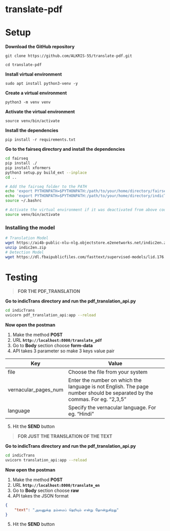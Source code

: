 # translate-pdf
# Setup

**Download the GitHub repository**

`git clone https://github.com/ALKRIS-55/translate-pdf.git`

`cd translate-pdf`

**Install virtual environment**

`sudo apt install python3-venv -y`

**Create a virtual environment**

`python3 -m venv venv`

**Activate the virtual environment**

`source venv/bin/activate`

**Install the dependencies**

`pip install -r requirements.txt`

**Go to the fairseq directory and install the dependencies**

```bash
cd fairseq
pip install ./
pip install xformers
python3 setup.py build_ext --inplace
cd ..

# Add the fairseq folder to the PATH
echo 'export PYTHONPATH=$PYTHONPATH:/path/to/your/home/directory/fairseq/' >> ~/.bashrc
echo 'export PYTHONPATH=$PYTHONPATH:/path/to/your/home/directory/indicTrans/' >> ~/.bashrc
source ~/.bashrc

# Activate the virtual environment if it was deactivated from above code
source venv/bin/activate
```

### **Installing the model**

```bash
# Translation Model
wget https://ai4b-public-nlu-nlg.objectstore.e2enetworks.net/indic2en.zip
unzip indic2en.zip
# Detection Model
wget https://dl.fbaipublicfiles.com/fasttext/supervised-models/lid.176.bin
```

# **Testing**

> **FOR THE PDF_TRANSLATION**

**Go to indicTrans directory and run the pdf_translation_api.py**

```bash
cd indicTrans
uvicorn pdf_translation_api:app --reload

```

**Now open the postman**  

1. Make the method **POST** 
2. URL **`http://localhost:8000/translate_pdf`**
3. Go to **Body** section choose **form-data**
4. API takes 3 parameter so make 3 keys value pair 

| Key | Value |
| --- | --- |
| file | Choose the file from your system |
| vernacular_pages_num | Enter the number on which the language is not English. The page number should be separated by the commas. For eg. “2,3,5” |
| language | Specify the vernacular language. For eg. “Hindi”  |
5. Hit the **SEND** button

> **FOR JUST THE TRANSLATION OF THE TEXT**

**Go to indicTrans directory and run the pdf_translation_api.py**

```bash
cd indicTrans
uvicorn translation_api:app --reload

```

**Now open the postman**  

1. Make the method **POST** 
2. URL **`http://localhost:8000/translate_en`**
3. Go to **Body** section choose **raw**
4. API takes the JSON format

```json
{
    "text": "அவனுக்கு நம்மைப் தெரியும் என்று தோன்றுகிறது"
}
```
5. Hit the **SEND** button
